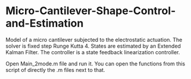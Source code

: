 # Micro-Cantilever-Shape-Control-and-Estimation
Model of a micro cantilever subjected to the electrostatic actuation.  The solver is fixed step Runge Kutta 4.  States are estimated by an Extended Kalman Filter. The controller is a state feedback linearization controller. 

Open Main_2mode.m file and run it. You can open the functions from this script of directly the .m files next to that. 
